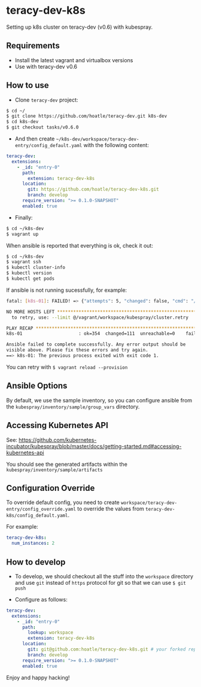 # teracy-dev-k8s

Setting up k8s cluster on teracy-dev (v0.6) with kubespray.


## Requirements

- Install the latest vagrant and virtualbox versions
- Use with teracy-dev v0.6

## How to use

- Clone `teracy-dev` project:

```bash
$ cd ~/
$ git clone https://github.com/hoatle/teracy-dev.git k8s-dev
$ cd k8s-dev
$ git checkout tasks/v0.6.0
```


- And then create `~/k8s-dev/workspace/teracy-dev-entry/config_default.yaml` with the following content:

```yaml
teracy-dev:
  extensions:
    - _id: "entry-0"
      path:
        extension: teracy-dev-k8s
      location:
        git: https://github.com/hoatle/teracy-dev-k8s.git
        branch: develop
      require_version: ">= 0.1.0-SNAPSHOT"
      enabled: true
```

- Finally:

```bash
$ cd ~/k8s-dev
$ vagrant up
```

When ansible is reported that everything is ok, check it out:

```bash
$ cd ~/k8s-dev
$ vagrant ssh
$ kubectl cluster-info
$ kubectl version
$ kubectl get pods
```

If ansible is not running sucessfully, for example:

```bash
fatal: [k8s-01]: FAILED! => {"attempts": 5, "changed": false, "cmd": "/usr/local/bin/kubectl get secrets -o custom-columns=name:{.metadata.name} --no-headers | grep -m1 default-token", "delta": "0:00:00.190677", "end": "2018-07-26 15:30:33.207118", "msg": "non-zero return code", "rc": 1, "start": "2018-07-26 15:30:33.016441", "stderr": "", "stderr_lines": [], "stdout": "", "stdout_lines": []}

NO MORE HOSTS LEFT *************************************************************
  to retry, use: --limit @/vagrant/workspace/kubespray/cluster.retry

PLAY RECAP *********************************************************************
k8s-01                     : ok=354  changed=111  unreachable=0    failed=1

Ansible failed to complete successfully. Any error output should be
visible above. Please fix these errors and try again.
==> k8s-01: The previous process exited with exit code 1.
```

You can retry with `$ vagrant reload --provision`



## Ansible Options

By default, we use the sample inventory, so you can configure ansible from the
`kubespray/inventory/sample/group_vars` directory.


## Accessing Kubernetes API

See: https://github.com/kubernetes-incubator/kubespray/blob/master/docs/getting-started.md#accessing-kubernetes-api

You should see the generated artifacts within the `kubespray/inventory/sample/artifacts`


## Configuration Override

To override default config, you need to create `workspace/teracy-dev-entry/config_override.yaml` to
override the values from `teracy-dev-k8s/config_default.yaml`.

For example:

```yaml
teracy-dev-k8s:
  num_instances: 2
```


## How to develop

- To develop, we should checkout all the stuff into the `workspace` directory and use `git` instead of
`https` protocol for git so that we can use `$ git push`

- Configure as follows:

```yaml
teracy-dev:
  extensions:
    - _id: "entry-0"
      path:
        lookup: workspace
        extension: teracy-dev-k8s
      location:
        git: git@github.com:hoatle/teracy-dev-k8s.git # your forked repo
        branch: develop
      require_version: ">= 0.1.0-SNAPSHOT"
      enabled: true
```


Enjoy and happy hacking!

